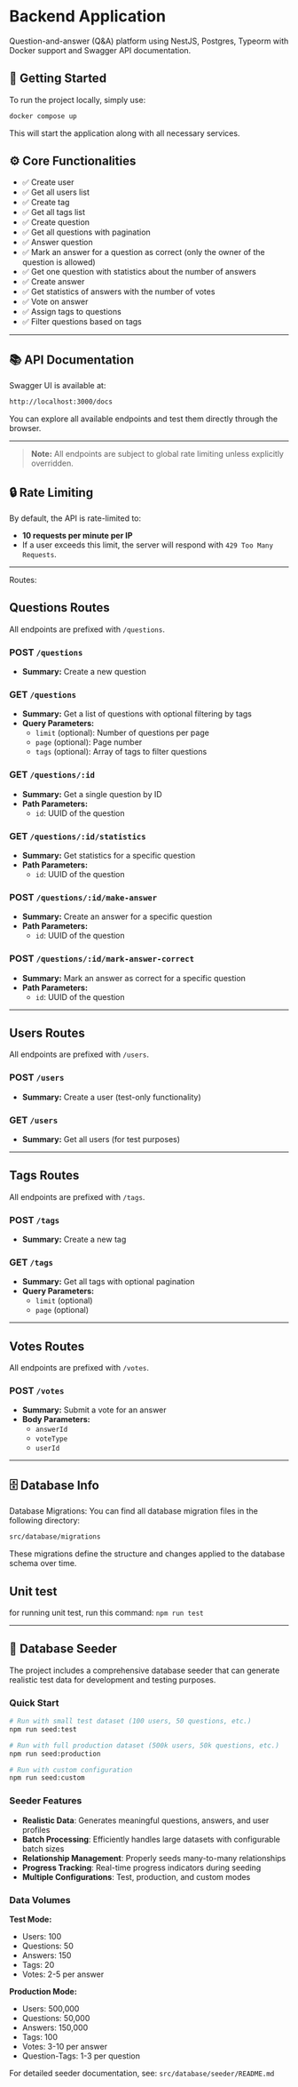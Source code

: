 # Backend Application
Question-and-answer (Q&A) platform using NestJS, Postgres, Typeorm with Docker support and Swagger API documentation.
## 🚀 Getting Started

To run the project locally, simply use:

```bash
docker compose up
```
This will start the application along with all necessary services.
## ⚙️ Core Functionalities

- ✅ Create user
- ✅ Get all users list
- ✅ Create tag
- ✅ Get all tags list
- ✅ Create question
- ✅ Get all questions with pagination
- ✅ Answer question
- ✅ Mark an answer for a question as correct (only the owner of the question is allowed)
- ✅ Get one question with statistics about the number of answers
- ✅ Create answer
- ✅ Get statistics of answers with the number of votes
- ✅ Vote on answer
- ✅ Assign tags to questions
- ✅ Filter questions based on tags

---
## 📚 API Documentation
Swagger UI is available at:

```bash
http://localhost:3000/docs
```
You can explore all available endpoints and test them directly through the browser.



---
> **Note:** All endpoints are subject to global rate limiting unless explicitly overridden.


## 🔒 Rate Limiting

By default, the API is rate-limited to:

- **10 requests per minute per IP**
- If a user exceeds this limit, the server will respond with `429 Too Many Requests`.

---

Routes:

## Questions Routes

All endpoints are prefixed with `/questions`.

### POST `/questions`
- **Summary:** Create a new question

### GET `/questions`
- **Summary:** Get a list of questions with optional filtering by tags
- **Query Parameters:**
  - `limit` (optional): Number of questions per page
  - `page` (optional): Page number
  - `tags` (optional): Array of tags to filter questions

### GET `/questions/:id`
- **Summary:** Get a single question by ID
- **Path Parameters:**
  - `id`: UUID of the question

### GET `/questions/:id/statistics`
- **Summary:** Get statistics for a specific question
- **Path Parameters:**
  - `id`: UUID of the question

### POST `/questions/:id/make-answer`
- **Summary:** Create an answer for a specific question
- **Path Parameters:**
  - `id`: UUID of the question

### POST `/questions/:id/mark-answer-correct`
- **Summary:** Mark an answer as correct for a specific question
- **Path Parameters:**
  - `id`: UUID of the question

---

## Users Routes

All endpoints are prefixed with `/users`.

### POST `/users`
- **Summary:** Create a user (test-only functionality)

### GET `/users`
- **Summary:** Get all users (for test purposes)

---

## Tags Routes

All endpoints are prefixed with `/tags`.

### POST `/tags`
- **Summary:** Create a new tag

### GET `/tags`
- **Summary:** Get all tags with optional pagination
- **Query Parameters:**
  - `limit` (optional)
  - `page` (optional)

---

## Votes Routes

All endpoints are prefixed with `/votes`.

### POST `/votes`
- **Summary:** Submit a vote for an answer
- **Body Parameters:**
  - `answerId`
  - `voteType`
  - `userId`


---
## 🗄️ Database Info

Database Migrations:
You can find all database migration files in the following directory:


```bash
src/database/migrations
```
These migrations define the structure and changes applied to the database schema over time.


## Unit test
for running unit test, run this command:
`npm run test`

---

## 🌱 Database Seeder

The project includes a comprehensive database seeder that can generate realistic test data for development and testing purposes.

### Quick Start

```bash
# Run with small test dataset (100 users, 50 questions, etc.)
npm run seed:test

# Run with full production dataset (500k users, 50k questions, etc.)
npm run seed:production

# Run with custom configuration
npm run seed:custom
```

### Seeder Features

- **Realistic Data**: Generates meaningful questions, answers, and user profiles
- **Batch Processing**: Efficiently handles large datasets with configurable batch sizes
- **Relationship Management**: Properly seeds many-to-many relationships
- **Progress Tracking**: Real-time progress indicators during seeding
- **Multiple Configurations**: Test, production, and custom modes

### Data Volumes

**Test Mode:**
- Users: 100
- Questions: 50
- Answers: 150
- Tags: 20
- Votes: 2-5 per answer

**Production Mode:**
- Users: 500,000
- Questions: 50,000
- Answers: 150,000
- Tags: 100
- Votes: 3-10 per answer
- Question-Tags: 1-3 per question

For detailed seeder documentation, see: `src/database/seeder/README.md`